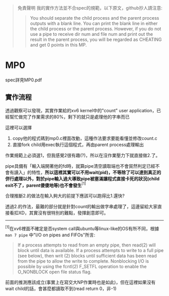 > 免責聲明
> 我的實作方法並不合spec的規範，以下原文，github抄人請注意:
>> You should separate the child process and the parent process outputs with a blank line. You can print the blank line in either the child process or the parent process.
     However, if you do not use a pipe to receive dir num and file num and print out the result in the parent process, you will be regarded as CHEATING and get 0 points in this MP.



# MP0
spec詳見MP0.pdf

## 實作流程
透過觀察可以發現，其實作業給的xv6 kernel中的"count" user application，已經幫忙做完了作業需求的80%，剩下的就只是處理他的字串而已

這裡可以選擇
1. copy他的程式碼到mp0.c裡面改動，這種作法要求要能看懂並修改count.c
2. 直接fork child用exec執行這個程式，再由parent process處理輸出

作業規範上必須選1，但我感覺2很有趣(?)，所以在沒作業壓力下就直接做2.了。

pipe具備有「輸入端開著他的fd時，就算pipe清空讀取端也不會貿然判定已經不會有讀入」的特性，**所以這裡其實可以不用wait(pid)，不等除了可以達到真正的併行處理以外，對於pipe輸入過大導致pipe被塞滿讓程式直接卡死的狀況(child exit不了，parent傻傻地等)也不會發生**$^{[1]}$

合理推斷2.的做法在輸入夠大的前提下應該可以跑得比1.還快?

透過2.的作法，最難的部分就是針對count的輸出做字串處理了，這邊留給大家直接看扣XD，其實沒有很特別的難點，發揮創意即可。

---

$^{[1]}$在xv6裡面不確定是否system call與ubuntu等linux-like的OS有所不同，根據`man 7 pipe`  中"I/O on pipes and FIFOs"所言:

> If a process attempts to read from an empty pipe, then read(2) will block until data is available. If a process attempts to write to a full pipe (see below), then writ (2) blocks until sufficient data has been read from the pipe to allow the write to complete. Nonblocking I/O is possible by using the fcntl(2) F_SETFL operation to enable the O_NONBLOCK open file status flag.

前面的推測應該成立(事實上在寫交大NP作業時也是如此)，但在這裡如果沒有wait child的話，會甚麼都讀取不到(read return 0，非-1)